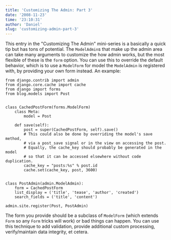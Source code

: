 ```yaml
---
title: 'Customizing The Admin: Part 3'
date: '2008-11-23'
time: '23:10:31'
author: 'Daniel'
slug: 'customizing-admin-part-3'
---
```


<p>This entry in the "Customizing The Admin" mini-series is a basically a quick tip but has tons of potential. The <code>ModelAdmin</code>s that make up the admin area can take many arguments to customize the how admin works, but the most flexible of these is the <code>form</code> option. You can use this to override the default behavior, which is to use a <code>ModelForm</code> for model the <code>ModelAdmin</code> is registered with, by providing your own form instead. An example:</p>

<pre><code class="prettyprint">from django.contrib import admin
from django.core.cache import cache
from django import forms
from blog.models import Post


class CachedPostForm(forms.ModelForm)
    class Meta:
        model = Post
    
    def save(self):
        post = super(CachedPostForm, self).save()
        # This could also be done by overriding the model's save method, 
        # via a post_save signal or in the view on accessing the post.
        # Equally, the cache_key should probably be generated in the model 
        # so that it can be accessed elsewhere without code duplication.
        cache_key = "posts:%s" % post.id
        cache.set(cache_key, post, 3600)


class PostAdmin(admin.ModelAdmin):
    form = CachedPostForm
    list_display = ('title', 'tease', 'author', 'created')
    search_fields = ('title', 'content')

admin.site.register(Post, PostAdmin)
</code></pre>

<p>The form you provide should be a subclass of <code>ModelForm</code> (which extends <code>Form</code> so any <code>Form</code> tricks will work) or bad things can happen. You can use this technique to add validation, provide additional custom processing, verify/maintain data integrity, et cetera.</p>